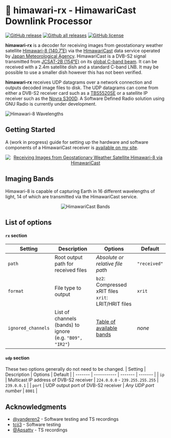 # :satellite: himawari-rx - HimawariCast Downlink Processor

[![GitHub release](https://img.shields.io/github/release/sam210723/himawari-rx.svg)](https://github.com/sam210723/himawari-rx/releases/latest)
[![Github all releases](https://img.shields.io/github/downloads/sam210723/himawari-rx/total.svg)](https://github.com/sam210723/himawari-rx/releases/latest)
[![GitHub license](https://img.shields.io/github/license/sam210723/himawari-rx.svg)](https://github.com/sam210723/himawari-rx/blob/master/LICENSE)

**himawari-rx** is a decoder for receiving images from geostationary weather satellite [Himawari-8 (140.7˚E)](https://himawari8.nict.go.jp/) via the [HimawariCast](https://www.data.jma.go.jp/mscweb/en/himawari89/himawari_cast/himawari_cast.php) data service operated by [Japan Meteorological Agency](https://www.data.jma.go.jp/mscweb/en/index.html). HimawariCast is a DVB-S2 signal transmitted from [JCSAT-2B (154°E)](https://www.jsat.net/en/contour/jcsat-2b.html) on its [global C-band beam](https://www.satbeams.com/footprints?beam=8542). It can be received with a 2.4m satellite dish and a standard C-band LNB. It may be possible to use a smaller dish however this has not been verified.

**himawari-rx** receives UDP datagrams over a network connection and outputs decoded image files to disk. The UDP datagrams can come from either a DVB-S2 receiver card such as a [TBS5520SE](https://www.tbsdtv.com/products/tbs5520se_multi-standard_tv_tuner_usb_box.html) or a satellite IP receiver such as the [Novra S300D](https://novra.com/product/s300d-receiver). A Software Defined Radio solution using GNU Radio is currently under development.

![Himawari-8 Wavelengths](https://vksdr.com/bl-content/uploads/pages/211ee4ec1b2432204d0a98f46b47a131/wavelengths.png)


## Getting Started
A (work in progress) guide for setting up the hardware and software components of a HimawariCast receiver is [available on my site](https://vksdr.com/himawari-rx).

<a href="https://vksdr.com/himawari-rx" target="_blank"><p align="center"><img src="https://vksdr.com/bl-content/uploads/pages/211ee4ec1b2432204d0a98f46b47a131/guide-thumb-white.png" title="Receiving Images from Geostationary Weather Satellite Himawari-8 via HimawariCast"></p></a>

## Imaging Bands
Himawari-8 is capable of capturing Earth in 16 different wavelengths of light, 14 of which are transmitted via the HimawariCast service.

<p align="center"><img src="https://vksdr.com/bl-content/uploads/pages/211ee4ec1b2432204d0a98f46b47a131/bands_w.png" title="HimawariCast Bands"></p>

<!--
| Band | Detail  | Identifier  | Size  | Resolution    |
| ---- | ------- | ----------- | ----- | ------------- |
| 3    | 1 km/px | ``VIS``     | 75 MB | 11000 x 11000 |
| 4    | 4 km/px | ``B04``     | 6 MB  | 2750 x 2750   |
| 5    | 4 km/px | ``B05``     | 6 MB  | 2750 x 2750   |
| 6    | 4 km/px | ``B06``     | 6 MB  | 2750 x 2750   |
| 7    | 4 km/px | ``IR4``     | 6 MB  | 2750 x 2750   |
| 8    | 4 km/px | ``IR3``     | 4 MB  | 2750 x 2750   |
| 9    | 4 km/px | ``B09``     | 4 MB  | 2750 x 2750   |
| 10   | 4 km/px | ``B10``     | 4 MB  | 2750 x 2750   |
| 11   | 4 km/px | ``B11``     | 6 MB  | 2750 x 2750   |
| 12   | 4 km/px | ``B12``     | 5 MB  | 2750 x 2750   |
| 13   | 4 km/px | ``IR1``     | 6 MB  | 2750 x 2750   |
| 14   | 4 km/px | ``B14``     | 6 MB  | 2750 x 2750   |
| 15   | 4 km/px | ``IR2``     | 6 MB  | 2750 x 2750   |
| 16   | 4 km/px | ``B16``     | 5 MB  | 2750 x 2750   |
-->

## List of options
#### `rx` section
| Setting | Description | Options | Default |
| ------- | ----------- | ------- | ------- |
| `path` | Root output path for received files | *Absolute or relative file path* | `"received"` |
| `format` | File type to output | `bz2`: Compressed xRIT files<br>`xrit`: LRIT/HRIT files | `xrit` |
| `ignored_channels` | List of channels (bands) to ignore<br>(e.g. `"B09", "IR2"`) | <a href="https://vksdr.com/bl-content/uploads/pages/211ee4ec1b2432204d0a98f46b47a131/bands_w.png" target="_blank">Table of available bands</a> | *none* |

#### `udp` section
These two options generally do not need to be changed.
| Setting | Description | Options | Default |
| ------- | ----------- | ------- | ------- |
| `ip` | Multicast IP address of DVB-S2 receiver | `224.0.0.0` - `239.255.255.255` | `239.0.0.1` |
| `port` | UDP output port of DVB-S2 receiver | *Any UDP port number* | `8001` |


## Acknowledgments
  - [@yanderen2](https://twitter.com/yanderen2) - Software testing and TS recordings
  - [tcjj3](https://github.com/tcjj3) - Software testing
  - [@Apsattv](https://twitter.com/Apsattv) - TS recordings
